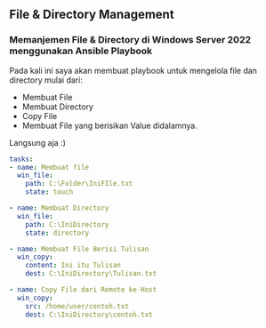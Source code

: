## File & Directory Management
### Memanjemen File & Directory di Windows Server 2022 menggunakan Ansible Playbook
Pada kali ini saya akan membuat playbook untuk mengelola file dan directory mulai dari:
- Membuat File
- Membuat Directory
- Copy File
- Membuat File yang berisikan Value didalamnya.

Langsung aja :)
```yml
tasks:
- name: Membuat file
  win_file:
    path: C:\Folder\IniFIle.txt
    state: touch

- name: Membuat Directory
  win_file:
    path: C:\IniDirectory
    state: directory

- name: Membuat File Berisi Tulisan
  win_copy:
    content: Ini itu Tulisan
    dest: C:\IniDirectory\Tulisan.txt

- name: Copy File dari Remote ke Host
  win_copy:
    src: /home/user/contoh.txt
    dest: C:\IniDirectory\contoh.txt
```
